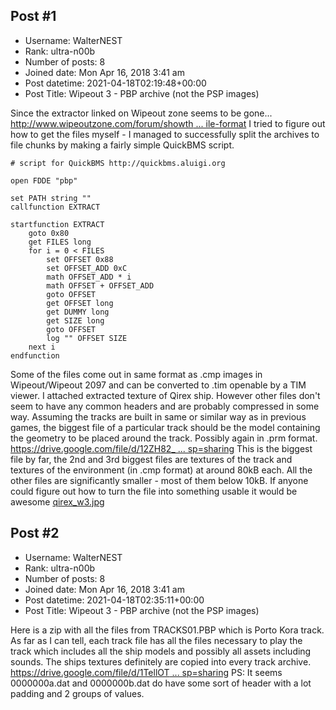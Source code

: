 ## Post #1
- Username: WalterNEST
- Rank: ultra-n00b
- Number of posts: 8
- Joined date: Mon Apr 16, 2018 3:41 am
- Post datetime: 2021-04-18T02:19:48+00:00
- Post Title: Wipeout 3 - PBP archive (not the PSP images)

Since the extractor linked on Wipeout zone seems to be gone...
[http://www.wipeoutzone.com/forum/showth ... ile-format](http://www.wipeoutzone.com/forum/showthread.php?9953-About-the-PBP-file-format)
I tried to figure out how to get the files myself - I managed to successfully split the archives to file chunks by making a fairly simple QuickBMS script.

```
# script for QuickBMS http://quickbms.aluigi.org

open FDDE "pbp"

set PATH string ""
callfunction EXTRACT

startfunction EXTRACT
	goto 0x80
    get FILES long
    for i = 0 < FILES
		set OFFSET 0x88
		set OFFSET_ADD 0xC
		math OFFSET_ADD * i
		math OFFSET + OFFSET_ADD
		goto OFFSET
        get OFFSET long
		get DUMMY long
		get SIZE long
        goto OFFSET
        log "" OFFSET SIZE
	next i
endfunction
```


Some of the files come out in same format as .cmp images in Wipeout/Wipeout 2097 and can be converted to .tim openable by a TIM viewer. I attached extracted texture of Qirex ship. However other files don't seem to have any common headers and are probably compressed in some way. Assuming the tracks are built in same or similar way as in previous games, the biggest file of a particular track should be the model containing the geometry to be placed around the track. Possibly again in .prm format.
[https://drive.google.com/file/d/12ZH82_ ... sp=sharing](https://drive.google.com/file/d/12ZH82_8v44sKT320WP7s7jE-ubdvWMyz/view?usp=sharing)
This is the biggest file by far, the 2nd and 3rd biggest files are textures of the track and textures of the environment (in .cmp format) at around 80kB each. All the other files are significantly smaller - most of them below 10kB.
If anyone could figure out how to turn the file into something usable it would be awesome 
[qirex_w3.jpg](https://xentaxbackup.github.io/file/19919_qirex_w3.jpg)
## Post #2
- Username: WalterNEST
- Rank: ultra-n00b
- Number of posts: 8
- Joined date: Mon Apr 16, 2018 3:41 am
- Post datetime: 2021-04-18T02:35:11+00:00
- Post Title: Wipeout 3 - PBP archive (not the PSP images)

Here is a zip with all the files from TRACKS01.PBP which is Porto Kora track. As far as I can tell, each track file has all the files necessary to play the track which includes all the ship models and possibly all assets including sounds. The ships textures definitely are copied into every track archive.
[https://drive.google.com/file/d/1TellOT ... sp=sharing](https://drive.google.com/file/d/1TellOTBzzdNlZbAuoV7Yh0aK9bl05f-8/view?usp=sharing)
PS: It seems 0000000a.dat and 0000000b.dat do have some sort of header with a lot padding and 2 groups of values.
